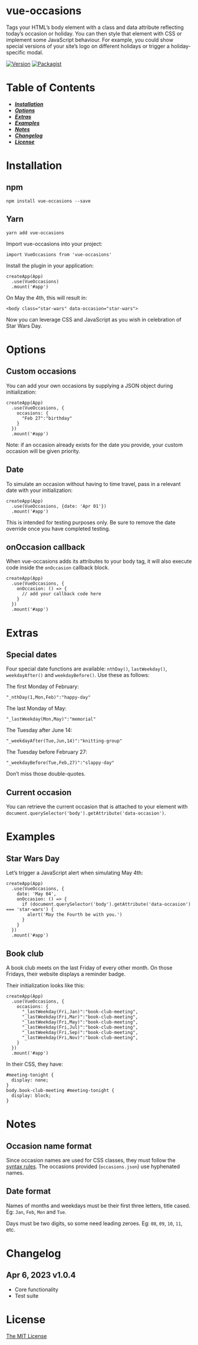 # vue-occasions

Tags your HTML’s body element with a class and data attribute reflecting today’s occasion or holiday. You can then style that element with CSS or implement some JavaScript behaviour. For example, you could show special versions of your site’s logo on different holidays or trigger a holiday-specific modal.

[![Version](https://img.shields.io/npm/v/vue-occasions?style=flat-square)](https://www.npmjs.com/package/vue-occasions)
[![Packagist](https://img.shields.io/packagist/l/doctrine/orm.svg?style=flat-square)](https://www.npmjs.com/package/vue-occasions)


# Table of Contents
* [___Installation___](#installation)
* [___Options___](#options)
* [___Extras___](#extras)
* [___Examples___](#examples)
* [___Notes___](#notes)
* [___Changelog___](#changelog)
* [___License___](#license)

# Installation

## npm

`npm install vue-occasions --save`

## Yarn

`yarn add vue-occasions`

Import vue-occasions into your project:

```
import VueOccasions from 'vue-occasions'
```

Install the plugin in your application:

```
createApp(App)
  .use(VueOccasions)
  .mount('#app')
```

On May the 4th, this will result in:

```
<body class="star-wars" data-occasion="star-wars">
```

Now you can leverage CSS and JavaScript as you wish in celebration of Star Wars Day.

# Options

## Custom occasions

You can add your own occasions by supplying a JSON object during initialization:
```
createApp(App)
  .use(VueOccasions, {
    occasions: {
      "Feb 27":"birthday"
    }
  })
  .mount('#app')
```

Note: if an occasion already exists for the date you provide, your custom occasion will be given priority.

## Date

To simulate an occasion without having to time travel, pass in a relevant date with your initialization:

```
createApp(App)
  .use(VueOccasions, {date: 'Apr 01'})
  .mount('#app')
```

This is intended for testing purposes only. Be sure to remove the date override once you have completed testing.

## onOccasion callback

When vue-occasions adds its attributes to your body tag, it will also execute code inside the `onOccasion` callback block.

```
createApp(App)
  .use(VueOccasions, {
    onOccasion: () => {
      // add your callback code here
    }
  })
  .mount('#app')
```

# Extras

## Special dates

Four special date functions are available: `nthDay()`, `lastWeekday()`, `weekdayAfter()` and `weekdayBefore()`. Use these as follows:

The first Monday of February:
```
"_nthDay(1,Mon,Feb)":"happy-day"
```

The last Monday of May:
```
"_lastWeekday(Mon,May)":"memorial"
```

The Tuesday after June 14:
```
"_weekdayAfter(Tue,Jun,14)":"knitting-group"
```

The Tuesday before February 27:
```
"_weekdayBefore(Tue,Feb,27)":"slappy-day"
```

Don’t miss those double-quotes.

## Current occasion

You can retrieve the current occasion that is attached to your element with `document.querySelector('body').getAttribute('data-occasion')`.

# Examples

## Star Wars Day

Let’s trigger a JavaScript alert when simulating May 4th:
```
createApp(App)
  .use(VueOccasions, {
    date: 'May 04',
    onOccasion: () => {
      if (document.querySelector('body').getAttribute('data-occasion') === 'star-wars') {
        alert('May the Fourth be with you.')
      }
    }
  })
  .mount('#app')
```

## Book club

A book club meets on the last Friday of every other month. On those Fridays, their website displays a reminder badge.

Their initialization looks like this:

```
createApp(App)
  .use(VueOccasions, {
    occasions: {
      "_lastWeekday(Fri,Jan)":"book-club-meeting",
      "_lastWeekday(Fri,Mar)":"book-club-meeting",
      "_lastWeekday(Fri,May)":"book-club-meeting",
      "_lastWeekday(Fri,Jul)":"book-club-meeting",
      "_lastWeekday(Fri,Sep)":"book-club-meeting",
      "_lastWeekday(Fri,Nov)":"book-club-meeting",
    }
  })
  .mount('#app')
```

In their CSS, they have:

```
#meeting-tonight {
  display: none;
}
body.book-club-meeting #meeting-tonight {
  display: block;
}
```

# Notes

## Occasion name format

Since occasion names are used for CSS classes, they must follow the [syntax rules](https://developer.mozilla.org/en-US/docs/Web/CSS/Class_selectors). The occasions provided (`occasions.json`) use hyphenated names.

## Date format

Names of months and weekdays must be their first three letters, title cased. Eg: `Jan`, `Feb`, `Mon` and `Tue`.

Days must be two digits, so some need leading zeroes. Eg: `08`, `09`, `10`, `11`, etc.

# Changelog

## Apr 6, 2023 v1.0.4

* Core functionality
* Test suite

# License

[The MIT License](http://opensource.org/licenses/MIT)
